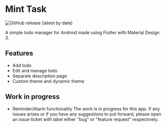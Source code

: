 # Mint Task

![GitHub release (latest by date)](https://img.shields.io/github/v/release/boredcodebyk/minttask?color=%23fffcf3&logoColor=%231c1c17&style=for-the-badge)

A simple todo manager for Android made using Flutter with Material Design 3.

## Features
  - Add todo
  - Edit and manage todo
  - Separate description page
  - Custom theme and dynamic theme

## Work in progress
  - Reminder/Alarm functionality
The work is in progress for this app. If any issues arises or if you have any suggestions to put forward, please open an issue ticket with label either "bug" or "feature request" respectively.
